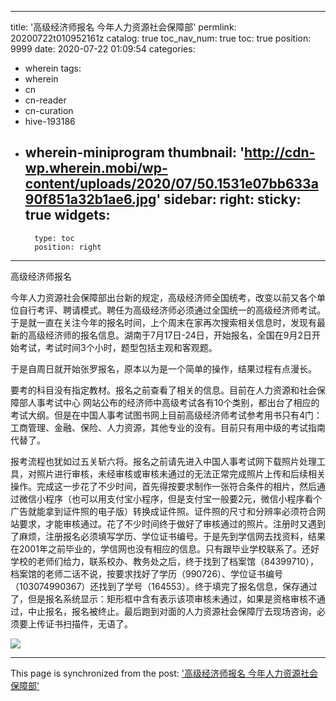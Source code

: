 
---
title: '高级经济师报名 今年人力资源社会保障部'
permlink: 20200722t010952161z
catalog: true
toc_nav_num: true
toc: true
position: 9999
date: 2020-07-22 01:09:54
categories:
- wherein
tags:
- wherein
- cn
- cn-reader
- cn-curation
- hive-193186
- wherein-miniprogram
thumbnail: 'http://cdn-wp.wherein.mobi/wp-content/uploads/2020/07/50.1531e07bb633a90f851a32b1ae6.jpg'
sidebar:
    right:
        sticky: true
widgets:
    -
        type: toc
        position: right
---


高级经济师报名

今年人力资源社会保障部出台新的规定，高级经济师全国统考，改变以前又各个单位自行考评、聘请模式。聘任为高级经济师必须通过全国统一的高级经济师考试。于是就一直在关注今年的报名时间，上个周末在家再次搜索相关信息时，发现有最新的高级经济师的报名信息。湖南于7月17日-24日，开始报名，全国在9月2日开始考试，考试时间3个小时，题型包括主观和客观题。

于是自周日就开始张罗报名，原本以为是一个简单的操作，结果过程有点漫长。

要考的科目没有指定教材。报名之前查看了相关的信息。目前在人力资源和社会保障部人事考试中心 网站公布的经济师中高级考试各有10个类别，都出台了相应的考试大纲。但是在中国人事考试图书网上目前高级经济师考试参考用书只有4门：工商管理、金融、保险、人力资源，其他专业的没有。目前只有用中级的考试指南代替了。

报考流程也犹如过五关斩六将。报名之前请先进入中国人事考试网下载照片处理工具，对照片进行审核，未经审核或审核未通过的无法正常完成照片上传和后续相关操作。完成这一步花了不少时间，首先得按要求制作一张符合条件的相片，然后通过微信小程序（也可以用支付宝小程序，但是支付宝一般要2元，微信小程序看个广告就能拿到证件照的电子版）转换成证件照。证件照的尺寸和分辨率必须符合网站要求，才能审核通过。花了不少时间终于做好了审核通过的照片。注册时又遇到了麻烦，注册报名必须填写学历、学位证书编号。于是先到学信网去找资料，结果在2001年之前毕业的，学信网也没有相应的信息。只有跟毕业学校联系了。还好学校的老师们给力，联系校办、教务处之后，终于找到了档案馆（84399710），档案馆的老师二话不说，按要求找好了学历（990726）、学位证书编号（103074990367）还找到了学号（164553）。终于填完了报名信息，保存通过了，但是报名系统显示：矩形框中含有表示该项审核未通过，如果是资格审核不通过，中止报名，报名被终止。最后跑到对面的人力资源社会保障厅去现场咨询，必须要上传证书扫描件，无语了。

<img src="http://cdn-wp.wherein.mobi/wp-content/uploads/2020/07/50.1531e07bb633a90f851a32b1ae6.jpg" />

- - -

This page is synchronized from the post: ['高级经济师报名 今年人力资源社会保障部'](https://steemit.com/@m18207319997/20200722t010952161z)
